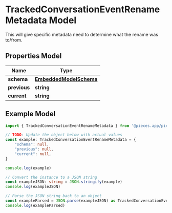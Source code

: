 
# TrackedConversationEventRenameMetadata Model

This will give specific metadata need to determine what the rename was to/from.

## Properties Model

Name | Type
------------ | -------------
**schema** | [**EmbeddedModelSchema**](EmbeddedModelSchema)
**previous** | **string**
**current** | **string**

## Example Model

```typescript
import { TrackedConversationEventRenameMetadata } from '@pieces.app/pieces-os-client'

// TODO: Update the object below with actual values
const example: TrackedConversationEventRenameMetadata = {
    "schema": null,
    "previous": null,
    "current": null,
}

console.log(example)

// Convert the instance to a JSON string
const exampleJSON: string = JSON.stringify(example)
console.log(exampleJSON)

// Parse the JSON string back to an object
const exampleParsed = JSON.parse(exampleJSON) as TrackedConversationEventRenameMetadata
console.log(exampleParsed)
```



